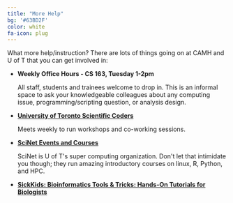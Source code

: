 ```yaml
---
title: "More Help"
bg: '#63BD2F'
color: white
fa-icon: plug
---
```


What more help/instruction? There are lots of things going on at CAMH and U of T that you can get involved in: 

- **Weekly Office Hours - CS 163, Tuesday 1-2pm**

  All staff, students and trainees welcome to drop in. This is an informal space to ask your knowledgeable colleagues about any computing issue, programming/scripting question, or analysis design.
  
- **[University of Toronto Scientific Coders](http://uoftcoders.github.io/studyGroup/)**

  Meets weekly to run workshops and co-working sessions. 

- **[SciNet Events and Courses](https://support.scinet.utoronto.ca/education/browse.php)**

  SciNet is U of T's super computing organization. Don't let that intimidate you though; they run amazing introductory courses on linux, R, Python, and HPC.
  
- **[SickKids: Bioinformatics Tools & Tricks: Hands-On Tutorials for Biologists](https://ccm.sickkids.ca/?page_id=53)**

